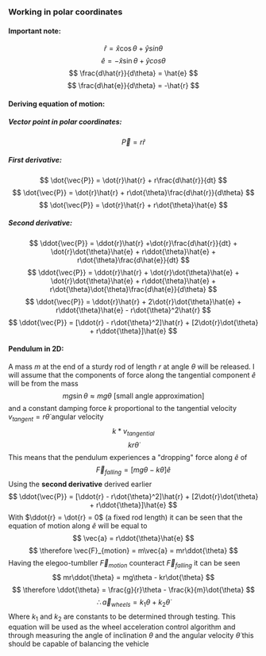 ### Working in polar coordinates
#### Important note:
$$
\hat{r} = \hat{x}\cos\theta + \hat{y}sin\theta
$$$$
\hat{e} = -\hat{x}\sin\theta + \hat{y}cos\theta
$$$$
\frac{d\hat{r}}{d\theta} = \hat{e}
$$$$
\frac{d\hat{e}}{d\theta} = -\hat{r}
$$

#### Deriving equation of motion:
##### Vector point in polar coordinates:
$$
\vec{P} = r\hat{r}
$$

##### First derivative:
$$
\dot{\vec{P}} = \dot{r}\hat{r} + r\frac{d\hat{r}}{dt}
$$$$
\dot{\vec{P}} = \dot{r}\hat{r} + r\dot{\theta}\frac{d\hat{r}}{d\theta}
$$$$
\dot{\vec{P}} = \dot{r}\hat{r} + r\dot{\theta}\hat{e}
$$

##### Second derivative:
$$
\ddot{\vec{P}} = \ddot{r}\hat{r} +\dot{r}\frac{d\hat{r}}{dt} + \dot{r}\dot{\theta}\hat{e} + r\ddot{\theta}\hat{e} + r\dot{\theta}\frac{d\hat{e}}{dt}
$$$$
\ddot{\vec{P}} = \ddot{r}\hat{r} + \dot{r}\dot{\theta}\hat{e} + \dot{r}\dot{\theta}\hat{e} + r\ddot{\theta}\hat{e} + r\dot{\theta}\dot{\theta}\frac{d\hat{e}}{d\theta}
$$$$
\ddot{\vec{P}} = \ddot{r}\hat{r} + 2\dot{r}\dot{\theta}\hat{e} + r\ddot{\theta}\hat{e} - r\dot{\theta}^2\hat{r}
$$$$
\ddot{\vec{P}} = [\ddot{r} - r\dot{\theta}^2]\hat{r} + [2\dot{r}\dot{\theta} + r\ddot{\theta}]\hat{e}
$$

#### Pendulum in 2D:
A mass $m$ at the end of a sturdy rod of length $r$ at angle $\theta$ will be released.
I will assume that the components of force along the tangential component $\hat{e}$ will be from the mass
$$
mg\sin{\theta} \approx mg\theta \text{ [small angle approximation]}
$$
and a constant damping force $k$ proportional to the tangential velocity $v_{tangent} = r\dot{\theta}$ angular velocity
$$
k * v_{tangential}
$$$$
kr\dot{\theta}$$
This means that the pendulum experiences a "dropping" force along $\hat{e}$ of
$$
\vec{F}_{falling} = [mg\theta - k\dot{\theta}]\hat{e}
$$
Using the **second derivative** derived earlier
$$
\ddot{\vec{P}} = [\ddot{r} - r\dot{\theta}^2]\hat{r} + [2\dot{r}\dot{\theta} + r\ddot{\theta}]\hat{e}
$$
With $\ddot{r} = \dot{r} = 0$ (a fixed rod length) it can be seen that the equation of motion along $\hat{e}$ will be equal to
$$
\vec{a} = r\ddot{\theta}\hat{e}
$$$$
\therefore \vec{F}_{motion} = m\vec{a} = mr\ddot{\theta}
$$
Having the elegoo-tumbller $\vec{F}_{motion}$ counteract $\vec{F}_{falling}$ it can be seen
$$
mr\ddot{\theta} = mg\theta - kr\dot{\theta}
$$$$
\therefore \ddot{\theta} = \frac{g}{r}\theta - \frac{k}{m}\dot{\theta}
$$$$
\therefore \vec{a}_{wheels} = k_1\theta + k_2\dot{\theta}
$$
Where $k_1$ and $k_2$ are constants to be determined through testing. This equation will be used as the wheel acceleration control algorithm and through measuring the angle of inclination $\theta$ and the angular velocity $\dot{\theta}$ this should be capable of balancing the vehicle
